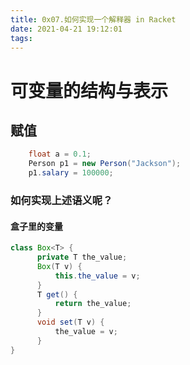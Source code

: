 ```yaml
---
title: 0x07.如何实现一个解释器 in Racket
date: 2021-04-21 19:12:01
tags:
---
```

# 可变量的结构与表示

## 赋值

```Java
    float a = 0.1;
    Person p1 = new Person("Jackson");
    p1.salary = 100000;
```

### 如何实现上述语义呢？

#### 盒子里的变量

``` Java
class Box<T> {
      private T the_value;
      Box(T v) {
          this.the_value = v;
      }
      T get() {
          return the_value;
      }
      void set(T v) {
          the_value = v;
      }
}
```

